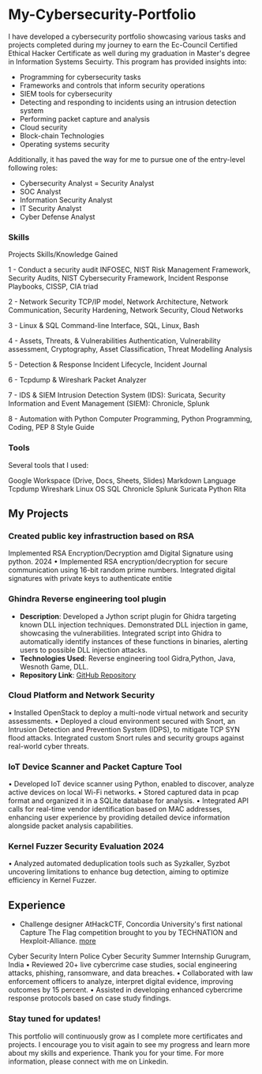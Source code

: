 # My-Cybersecurity-Portfolio

I have developed a cybersecurity portfolio showcasing various tasks and projects completed during my journey to earn the Ec-Council Certified Ethical Hacker Certificate as well during my graduation in Master's degree in Information Systems Secuirty. This program has provided insights into:

- Programming for cybersecurity tasks
- Frameworks and controls that inform security operations
- SIEM tools for cybersecurity
- Detecting and responding to incidents using an intrusion detection system
- Performing packet capture and analysis
- Cloud security
- Block-chain Technologies
- Operating systems security
  


Additionally, it has paved the way for me to pursue one of the entry-level following roles:

- Cybersecurity Analyst
= Security Analyst
- SOC Analyst
- Information Security Analyst
- IT Security Analyst
- Cyber Defense Analyst



### Skills
Projects	Skills/Knowledge Gained

1 - Conduct a security audit	INFOSEC, NIST Risk Management Framework, Security Audits, NIST Cybersecurity Framework, Incident Response Playbooks, CISSP, CIA triad

2 - Network Security	TCP/IP model, Network Architecture, Network Communication, Security Hardening, Network Security, Cloud Networks

3 - Linux & SQL	Command-line Interface, SQL, Linux, Bash

4 - Assets, Threats, & Vulnerabilities	Authentication,  Vulnerability assessment, Cryptography, Asset Classification, Threat Modelling Analysis

5 - Detection & Response	Incident Lifecycle, Incident Journal

6 - Tcpdump & Wireshark	Packet Analyzer

7 - IDS & SIEM	Intrusion Detection System (IDS): Suricata, Security Information and Event Management (SIEM): Chronicle, Splunk

8 - Automation with Python	Computer Programming, Python Programming, Coding, PEP 8 Style Guide


### Tools
Several tools that I used:

Google Workspace (Drive, Docs, Sheets, Slides)
Markdown Language
Tcpdump
Wireshark
Linux OS
SQL
Chronicle
Splunk
Suricata
Python
Rita 


## My Projects
### Created public key infrastruction based on RSA 
Implemented RSA Encryption/Decryption amd Digital Signature using python. 2024
• Implemented RSA encryption/decryption for secure communication using 16-bit random prime numbers. Integrated
digital signatures with private keys to authenticate entitie

### Ghindra Reverse engineering tool plugin
- **Description**: Developed a Jython script plugin for Ghidra targeting known DLL injection techniques. Demonstrated DLL injection in game, showcasing the vulnerabilities. Integrated script into Ghidra to automatically identify instances of these functions in binaries, alerting users to possible DLL injection attacks.
- **Technologies Used**: Reverse engineering tool Gidra,Python, Java, Wesnoth Game, DLL.
- **Repository Link**: [GitHub Repository](https://github.com/highfunctioning/ghidra_jython)

### Cloud Platform and Network Security 
• Installed OpenStack to deploy a multi-node virtual network and security assessments.
• Deployed a cloud environment secured with Snort, an Intrusion Detection and Prevention System (IDPS), to mitigate
TCP SYN flood attacks. Integrated custom Snort rules and security groups against real-world cyber threats.

### IoT Device Scanner and Packet Capture Tool
• Developed IoT device scanner using Python, enabled to discover, analyze active devices on local Wi-Fi networks.
• Stored captured data in pcap format and organized it in a SQLite database for analysis.
• Integrated API calls for real-time vendor identification based on MAC addresses, enhancing user experience by
providing detailed device information alongside packet analysis capabilities.

### Kernel Fuzzer Security Evaluation 2024
• Analyzed automated deduplication tools such as Syzkaller, Syzbot uncovering limitations to enhance bug
detection, aiming to optimize efficiency in Kernel Fuzzer.
  
## Experience
- Challenge designer AtHackCTF, Concordia University's first national Capture The Flag competition brought to you by TECHNATION and Hexploit-Alliance. [more](https://github.com/highfunctioning/crackme)
  
Cyber Security Intern
Police Cyber Security Summer Internship Gurugram, India
• Reviewed 20+ live cybercrime case studies, social engineering attacks, phishing, ransomware, and data breaches.
• Collaborated with law enforcement officers to analyze, interpret digital evidence, improving outcomes by 15 percent.
• Assisted in developing enhanced cybercrime response protocols based on case study findings.

### Stay tuned for updates!

This portfolio will continuously grow as I complete more certificates and projects. I encourage you to visit again to see my progress and learn more about my skills and experience. Thank you for your time. For more information, please connect with me on Linkedin.
